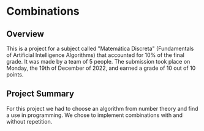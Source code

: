 # Combinations

## Overview

This is a project for a subject called "Matemática Discreta" (Fundamentals of Artificial Intelligence Algorithms) that accounted for 10% of the final grade. It was made by a team of 5 people. The submission took place on Monday, the 19th of December of 2022, and earned a grade of 10 out of 10 points.

## Project Summary

For this project we had to choose an algorithm from number theory and find a use in programming. We chose to implement combinations with and without repetition.
